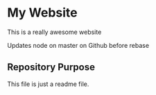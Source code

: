 # My Website

This is a really awesome website

Updates node on master on Github before rebase

## Repository Purpose

This file is just a readme file.
